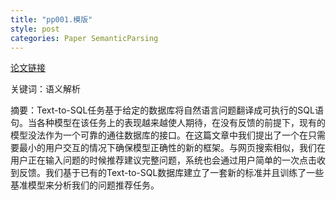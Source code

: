 ```yaml
---
title: "pp001.模版"
style: post
categories: Paper SemanticParsing
---
```


[论文链接](https://1e0ndavid.github.io)

关键词：语义解析

摘要：Text-to-SQL任务基于给定的数据库将自然语言问题翻译成可执行的SQL语句。当各种模型在该任务上的表现越来越使人期待，在没有反馈的前提下，现有的模型没法作为一个可靠的通往数据库的接口。在这篇文章中我们提出了一个在只需要最小的用户交互的情况下确保模型正确性的新的框架。与网页搜索相似，我们在用户正在输入问题的时候推荐建议完整问题，系统也会通过用户简单的一次点击收到反馈。我们基于已有的Text-to-SQL数据库建立了一套新的标准并且训练了一些基准模型来分析我们的问题推荐任务。

